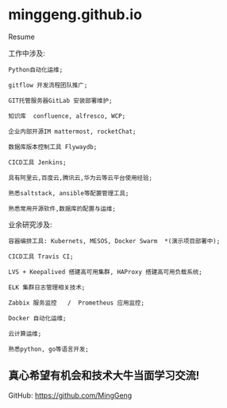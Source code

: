 # minggeng.github.io
Resume

工作中涉及:

    Python自动化运维;

    gitflow 开发流程团队推广;

    GIT托管服务器GitLab 安装部署维护;

    知识库  confluence, alfresco, WCP; 

    企业内部开源IM mattermost, rocketChat; 

    数据库版本控制工具 Flywaydb;

    CICD工具 Jenkins; 

    具有阿里云,百度云,腾讯云,华为云等云平台使用经验;

    熟悉saltstack, ansible等配置管理工具;

    熟悉常用开源软件,数据库的配置与运维; 

业余研究涉及:

    容器编排工具: Kubernets, MESOS, Docker Swarm  *(演示项目部署中);

    CICD工具 Travis CI; 

    LVS + Keepalived 搭建高可用集群, HAProxy 搭建高可用负载系统;

    ELK 集群日志管理相关技术;

    Zabbix 服务监控   /  Prometheus 应用监控;

    Docker 自动化运维;

    云计算运维;

    熟悉python, go等语言开发;

    
     

## 真心希望有机会和技术大牛当面学习交流!

GitHub: https://github.com/MingGeng
